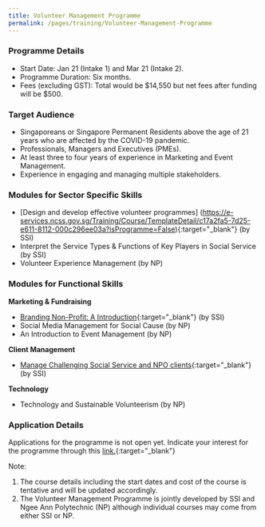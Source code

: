 ```yaml
---
title: Volunteer Management Programme
permalink: /pages/training/Volunteer-Management-Programme
---
```

### Programme Details
-   Start Date: Jan 21 (Intake 1) and Mar 21 (Intake 2).
-   Programme Duration: Six months. 
-   Fees (excluding GST): Total would be $14,550 but net fees after funding will be $500.  

### Target Audience

-   Singaporeans or Singapore Permanent Residents above the age of 21 years who are affected by the COVID-19 pandemic.
-   Professionals, Managers and Executives (PMEs).
-   At least three to four years of experience in Marketing and Event Management.
-   Experience in engaging and managing multiple stakeholders.  

### Modules for Sector Specific Skills  

-   [Design and develop effective volunteer programmes] (https://e-services.ncss.gov.sg/Training/Course/TemplateDetail/c17a2fa5-7d25-e611-8112-000c296ee03a?isProgramme=False){:target="_blank"} (by SSI)
-   Interpret the Service Types & Functions of Key Players in Social Service (by SSI)
-   Volunteer Experience Management (by NP)

### Modules for Functional Skills

**Marketing & Fundraising**
-   [Branding Non-Profit: A Introduction](https://e-services.ncss.gov.sg/Training/Course/TemplateSearch?Filter.Keyword=branding+non-profit&Filter.CourseDatesString=&Filter.TypeOfCourse.Value=&Filter.TypeOfCourse.Label=&Filter.CourseSubCategory.Id=&Filter.CourseSubCategory.LogicalName=&Filter.CourseSubCategory.Name=&Filter.CourseSubCategory.ToRemove=){:target="_blank"} (by SSI)
-   Social Media Management for Social Cause (by NP)
-   An Introduction to Event Management (by NP)

**Client Management**
-   [Manage Challenging Social Service and NPO clients](https://e-services.ncss.gov.sg/Training/Course/TemplateSearch?Filter.Keyword=manage+challenging&Filter.CourseDatesString=&Filter.TypeOfCourse.Value=&Filter.TypeOfCourse.Label=&Filter.CourseSubCategory.Id=&Filter.CourseSubCategory.LogicalName=&Filter.CourseSubCategory.Name=&Filter.CourseSubCategory.ToRemove=){:target="_blank"} (by SSI)

**Technology**
-   Technology and Sustainable Volunteerism (by NP)

### Application Details 

Applications for the programme is not open yet. Indicate your interest for the programme through this [link.](https://form.gov.sg/#!/5f8420be1ae42f00115acdf3){:target="_blank"}

Note:

1. The course details including the start dates and cost of the course is tentative and will be updated accordingly.
2. The Volunteer Management Programme is jointly developed by SSI and Ngee Ann Polytechnic (NP) although individual courses may come from either SSI or NP.  
